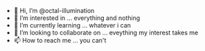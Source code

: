 - 👋 Hi, I’m @octal-illumination
- 👀 I’m interested in ... everything and nothing
- 🌱 I’m currently learning ... whatever i can
- 💞️ I’m looking to collaborate on ... eveything my interest takes me
- 📫 How to reach me ... you can't

<!---
octal-illumination/octal-illumination is a ✨ special ✨ repository because its `README.md` (this file) appears on your GitHub profile.
You can click the Preview link to take a look at your changes.
--->
